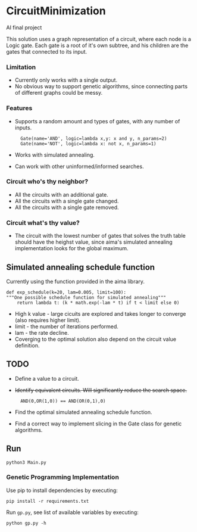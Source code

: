 # CircuitMinimization
AI final project

This solution uses a graph representation of a circuit, where each node is a Logic gate.
Each gate is a root of it's own subtree, and his children are the gates that connected to its input.

### Limitation
* Currently only works with a single output.
* No obvious way to support genetic algorithms, since connecting parts of different graphs could be messy.

### Features
* Supports a random amount and types of gates, with any number of inputs.

        Gate(name='AND', logic=lambda x,y: x and y, n_params=2)
        Gate(name='NOT', logic=lambda x: not x, n_params=1)
    
* Works with simulated annealing.
* Can work with other uninformed/informed searches.

### Circuit who's thy neighbor?
* All the circuits with an additional gate.
* All the circuits with a single gate changed.
* All the circuits with a single gate removed.

### Circuit what's thy value?
* The circuit with the lowest number of gates that solves the truth table should have the heighst value, since aima's simulated annealing implementation looks for the global maximum.

## Simulated annealing schedule function
Currently using the function provided in the aima library.

    def exp_schedule(k=20, lam=0.005, limit=100):
    """One possible schedule function for simulated annealing"""
        return lambda t: (k * math.exp(-lam * t) if t < limit else 0)
* High k value - large cicuits are explored and takes longer to converge (also requires higher limit).
* limit - the number of iterations performed.
* lam - the rate decline.
* Coverging to the optimal solution also depend on the circuit value definition.

## TODO
* Define a value to a circuit.
* ~~Identify equivalent circuits. Will significantly reduce the search space.~~

        AND(0,OR(1,0)) == AND(OR(0,1),0)
        
* Find the optimal simulated annealing schedule function.
* Find a correct way to implement slicing in the Gate class for genetic algorithms.


## Run
    python3 Main.py

### Genetic Programming Implementation
Use pip to install dependencies by executing:
```
pip install -r requirements.txt 
```

Run `gp.py`, see list of available variables by executing:
```
python gp.py -h
```
